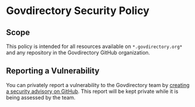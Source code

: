 # Govdirectory Security Policy

## Scope

This policy is intended for all resources available on `*.govdirectory.org*` and any repository in the Govdirectory GitHub organization.

## Reporting a Vulnerability

You can privately report a vulnerability to the Govdirectory team by [creating a security advisory on GitHub](https://github.com/govdirectory/website/security/advisories/new). This report will be kept private while it is being assessed by the team.

